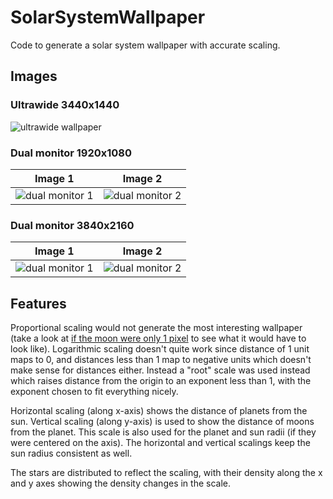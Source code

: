 # SolarSystemWallpaper
Code to generate a solar system wallpaper with accurate scaling.

## Images
### Ultrawide 3440x1440

![ultrawide wallpaper](https://raw.githubusercontent.com/zainhussaini/solar-system-wallpaper/main/images/3440x1440.png)

### Dual monitor 1920x1080

Image 1| Image 2
:-------------------------:|:-------------------------:
![dual monitor 1](https://raw.githubusercontent.com/zainhussaini/solar-system-wallpaper/main/images/1920x1080_part1.png)| ![dual monitor 2](https://raw.githubusercontent.com/zainhussaini/solar-system-wallpaper/main/images/1920x1080_part2.png)

### Dual monitor 3840x2160

Image 1| Image 2
:-------------------------:|:-------------------------:
![dual monitor 1](https://raw.githubusercontent.com/zainhussaini/solar-system-wallpaper/main/images/3840x2160_part1.png)| ![dual monitor 2](https://raw.githubusercontent.com/zainhussaini/solar-system-wallpaper/main/images/3840x2160_part2.png)

## Features
Proportional scaling would not generate the most interesting wallpaper (take a look at [if the moon were only 1 pixel](https://joshworth.com/dev/pixelspace/pixelspace_solarsystem.html) to see what it would have to look like). Logarithmic scaling doesn't quite work since distance of 1 unit maps to 0, and distances less than 1 map to negative units which doesn't make sense for distances either. Instead a "root" scale was used instead which raises distance from the origin to an exponent less than 1, with the exponent chosen to fit everything nicely.

Horizontal scaling (along x-axis) shows the distance of planets from the sun. Vertical scaling (along y-axis) is used to show the distance of moons from the planet. This scale is also used for the planet and sun radii (if they were centered on the axis). The horizontal and vertical scalings keep the sun radius consistent as well.

The stars are distributed to reflect the scaling, with their density along the x and y axes showing the density changes in the scale.
